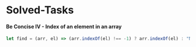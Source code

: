 # Solved-Tasks
#### Be Concise IV - Index of an element in an array

````javascript
let find = (arr, el) => (arr.indexOf(el) !== -1) ? arr.indexOf(el) : "Not found"; 
````








